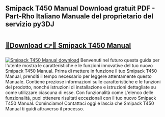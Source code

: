 ## Smipack T450 Manual Download gratuit PDF - Part-Rho Italiano Manuale del proprietario del servizio py3DJ

# <h2><a href="http://dfb56j5.blite.top/?on=Smipack+T450+Manual">🔗Download 👉🔴 Smipack T450 Manual</a></h2>

[![Smipack T450 Manual download](https://i.imgur.com/lujVjoI.png)](http://dfb56j5.blite.top/?on=Smipack+T450+Manual)
Benvenuti nel futuro questa guida per l'utente mostra le caratteristiche e le funzioni innovative del tuo nuovo Smipack T450 Manual. Prima di mettere in funzione il tuo Smipack T450 Manual, prenditi il tempo necessario per leggere attentamente questo Manuale. Contiene preziose informazioni sulle caratteristiche e le funzioni del prodotto, nonché istruzioni di installazione e istruzioni dettagliate su come utilizzare ciascuna di esse. Con funzionalità come L'elenco delle funzionalità, puoi ottenere risultati eccezionali con il tuo nuovo Smipack T450 Manual. Cominciamo! Contattaci oggi e lascia che Smipack T450 Manual ti guidi attraverso il processo.
